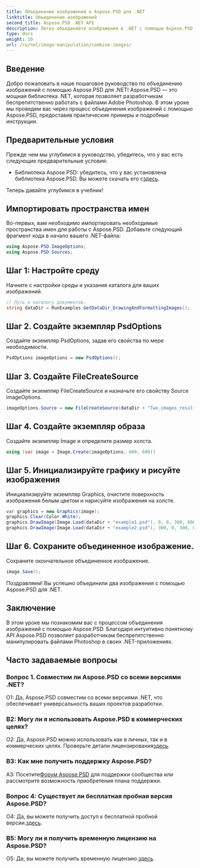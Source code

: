 ```yaml
---
title: Объединение изображений в Aspose.PSD для .NET
linktitle: Объединение изображений
second_title: Aspose.PSD .NET API
description: Легко объединяйте изображения в .NET с помощью Aspose.PSD. Следуйте нашему пошаговому руководству, чтобы без проблем манипулировать изображениями.
type: docs
weight: 10
url: /ru/net/image-manipulation/combine-images/
---
```

## Введение

Добро пожаловать в наше пошаговое руководство по объединению изображений с помощью Aspose.PSD для .NET! Aspose.PSD — это мощная библиотека .NET, которая позволяет разработчикам беспрепятственно работать с файлами Adobe Photoshop. В этом уроке мы проведем вас через процесс объединения изображений с помощью Aspose.PSD, предоставив практические примеры и подробные инструкции.

## Предварительные условия

Прежде чем мы углубимся в руководство, убедитесь, что у вас есть следующие предварительные условия:

-  Библиотека Aspose.PSD: убедитесь, что у вас установлена библиотека Aspose.PSD. Вы можете скачать его с[здесь](https://releases.aspose.com/psd/net/).

Теперь давайте углубимся в учебник!

## Импортировать пространства имен

Во-первых, вам необходимо импортировать необходимые пространства имен для работы с Aspose.PSD. Добавьте следующий фрагмент кода в начало вашего .NET-файла:

```csharp
using Aspose.PSD.ImageOptions;
using Aspose.PSD.Sources;
```

## Шаг 1: Настройте среду

Начните с настройки среды и указания каталога для ваших изображений.

```csharp
// Путь к каталогу документов.
string dataDir = RunExamples.GetDataDir_DrawingAndFormattingImages();
```

## Шаг 2. Создайте экземпляр PsdOptions

Создайте экземпляр PsdOptions, задав его свойства по мере необходимости.

```csharp
PsdOptions imageOptions = new PsdOptions();
```

## Шаг 3. Создайте FileCreateSource

Создайте экземпляр FileCreateSource и назначьте его свойству Source imageOptions.

```csharp
imageOptions.Source = new FileCreateSource(dataDir + "Two_images_result_out.psd", false);
```

## Шаг 4. Создайте экземпляр образа

Создайте экземпляр Image и определите размер холста.

```csharp
using (var image = Image.Create(imageOptions, 600, 600))
```

## Шаг 5. Инициализируйте графику и рисуйте изображения

Инициализируйте экземпляр Graphics, очистите поверхность изображения белым цветом и нарисуйте изображения на холсте.

```csharp
var graphics = new Graphics(image);
graphics.Clear(Color.White);
graphics.DrawImage(Image.Load(dataDir + "example1.psd"), 0, 0, 300, 600);
graphics.DrawImage(Image.Load(dataDir + "example2.psd"), 300, 0, 300, 600);
```

## Шаг 6. Сохраните объединенное изображение.

Сохраните окончательное объединенное изображение.

```csharp
image.Save();
```

Поздравляем! Вы успешно объединили два изображения с помощью Aspose.PSD для .NET.

## Заключение

В этом уроке мы познакомим вас с процессом объединения изображений с помощью Aspose.PSD. Благодаря интуитивно понятному API Aspose.PSD позволяет разработчикам беспрепятственно манипулировать файлами Photoshop в своих .NET-приложениях.

## Часто задаваемые вопросы

### Вопрос 1. Совместим ли Aspose.PSD со всеми версиями .NET?

О1: Да, Aspose.PSD совместим со всеми версиями .NET, что обеспечивает универсальность ваших проектов разработки.

### В2: Могу ли я использовать Aspose.PSD в коммерческих целях?

 О2: Да, Aspose.PSD можно использовать как в личных, так и в коммерческих целях. Проверьте детали лицензирования[здесь](https://purchase.aspose.com/buy).

### В3: Как мне получить поддержку Aspose.PSD?

 A3: Посетите[Форум Aspose.PSD](https://forum.aspose.com/c/psd/34) для поддержки сообщества или рассмотрите возможность приобретения плана поддержки.

### Вопрос 4: Существует ли бесплатная пробная версия Aspose.PSD?

 О4: Да, вы можете получить доступ к бесплатной пробной версии.[здесь](https://releases.aspose.com/).

### В5: Могу ли я получить временную лицензию на Aspose.PSD?

 О5: Да, вы можете получить временную лицензию.[здесь](https://purchase.aspose.com/temporary-license/).